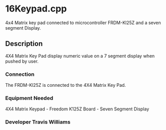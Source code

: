 # 16Keypad.cpp 
4x4 Matrix key pad connected to microcontroller FRDM-Kl25Z  and a seven segment Display.
## Description 
4X4 Matrix Key Pad display numeric value on a 7 segment display when pushed by user. 
### Connection
The FRDM-Kl25Z   is connected to the 4X4 Matrix Key Pad.
### Equipment Needed
4X4 Matrix Keypad - Freedom K125Z Board - Seven Segment Display 
### Developer Travis Williams
